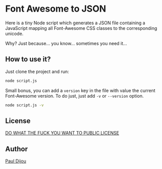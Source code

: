 Font Awesome to JSON
====================

Here is a tiny Node script which generates a JSON file containing a JavaScript mapping all Font-Awesome CSS classes to the corresponding unicode.

Why? Just because... you know... sometimes you need it...

How to use it?
--------------

Just clone the project and run:

```sh
node script.js
```

Small bonus, you can add a `version` key in the file with value the current Font-Awesome version. To do just, just add `-v` or `--version` option.

```sh
node script.js -v
```

License
-------

[DO WHAT THE FUCK YOU WANT TO PUBLIC LICENSE](https://github.com/pauldijou/fontawesomeToJson/blob/master/LICENSE)

Author
------

[Paul Dijou](http://pauldijou.fr/)
    
